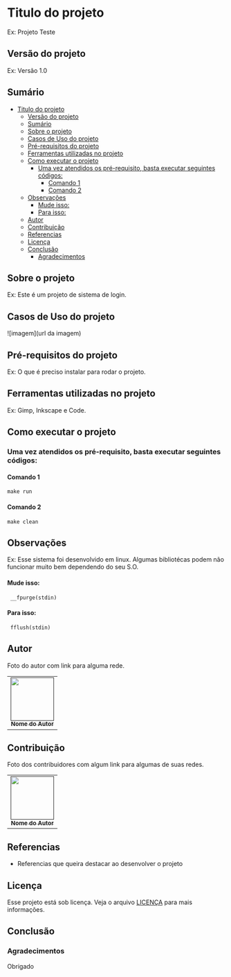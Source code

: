 # Titulo do projeto

Ex: Projeto Teste

## Versão do projeto

Ex: Versão 1.0

## Sumário

- [Titulo do projeto](#titulo-do-projeto)
  - [Versão do projeto](#versão-do-projeto)
  - [Sumário](#sumário)
  - [Sobre o projeto](#sobre-o-projeto)
  - [Casos de Uso do projeto](#casos-de-uso-do-projeto)
  - [Pré-requisitos do projeto](#pré-requisitos-do-projeto)
  - [Ferramentas utilizadas no projeto](#ferramentas-utilizadas-no-projeto)
  - [Como executar o projeto](#como-executar-o-projeto)
    - [Uma vez atendidos os pré-requisito, basta executar seguintes códigos:](#uma-vez-atendidos-os-pré-requisito-basta-executar-seguintes-códigos)
      - [Comando 1](#comando-1)
      - [Comando 2](#comando-2)
  - [Observações](#observações)
      - [Mude isso:](#mude-isso)
      - [Para isso:](#para-isso)
  - [Autor](#autor)
  - [Contribuição](#contribuição)
  - [Referencias](#referencias)
  - [Licença](#licença)
  - [Conclusão](#conclusão)
    - [Agradecimentos](#agradecimentos)

## Sobre o projeto

Ex: Este é um projeto de sistema de login.

## Casos de Uso do projeto

![imagem](url da imagem)

## Pré-requisitos do projeto

Ex: O que é preciso instalar para rodar o projeto.

## Ferramentas utilizadas no projeto

Ex: Gimp, Inkscape e Code.

## Como executar o projeto

### Uma vez atendidos os pré-requisito, basta executar seguintes códigos:

#### Comando 1
```
make run
```

#### Comando 2
```
make clean
```

## Observações

Ex: Esse sistema foi desenvolvido em linux. Algumas bibliotécas podem não funcionar muito bem dependendo do seu S.O.

#### Mude isso:
```
 __fpurge(stdin)
```
#### Para isso:
```
 fflush(stdin)
```

## Autor

Foto do autor com link para alguma rede.
<table>
  <tr>
    <td align="center">
      <a href="">
        <img src="" width="100px;" alt=""/><br>
        <sub>
          <b>Nome do Autor</b>
        </sub>
      </a>
    </td>
  </tr>  
</table>

## Contribuição

Foto dos contribuidores com algum link para algumas de suas redes.
<table>
  <tr>
    <td align="center">
      <a href="">
        <img src="" width="100px;" alt=""/><br>
        <sub>
          <b>Nome do Autor</b>
        </sub>
      </a>
    </td>
  </tr>  
</table>

## Referencias

- Referencias que queira destacar ao desenvolver o projeto

## Licença

Esse projeto está sob licença. Veja o arquivo [LICENÇA](LICENSE.md) para mais informações.

## Conclusão

### Agradecimentos

Obrigado